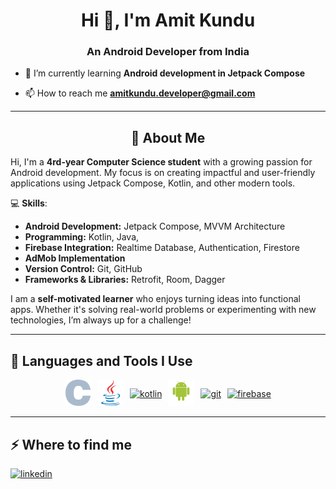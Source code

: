 <h1 align="center">Hi 👋, I'm Amit Kundu</h1>
<h3 align="center">An Android Developer from India</h3>

- 🌱 I’m currently learning **Android development in Jetpack Compose**

- 📫 How to reach me **amitkundu.developer@gmail.com**

---

<h2 align="center">🎯 About Me</h2>

Hi, I'm a **4rd-year Computer Science student** with a growing passion for Android development. My focus is on creating impactful and user-friendly applications using Jetpack Compose, Kotlin, and other modern tools.

💻 **Skills**:  
- **Android Development:** Jetpack Compose, MVVM Architecture  
- **Programming:** Kotlin, Java,
- **Firebase Integration:** Realtime Database, Authentication, Firestore  
- **AdMob Implementation**  
- **Version Control:** Git, GitHub  
- **Frameworks & Libraries:** Retrofit, Room, Dagger  

I am a **self-motivated learner** who enjoys turning ideas into functional apps. Whether it's solving real-world problems or experimenting with new technologies, I’m always up for a challenge!

---

<h2>🚀 Languages and Tools I Use</h2>
<div style="display: flex; justify-content: center; align-items: center; gap: 10px; flex-wrap: wrap;">
  <a target="_blank" href="https://github.com/Amit336400">
    <img src="https://raw.githubusercontent.com/devicons/devicon/master/icons/c/c-original.svg" alt="c" width="42" height="42" />
  </a>
  <a target="_blank" href="https://github.com/Amit336400">
    <img src="https://raw.githubusercontent.com/devicons/devicon/master/icons/java/java-original.svg" alt="java" width="42" height="42" />
  </a>
  <a target="_blank" href="https://github.com/Amit336400">
    <img src="https://www.vectorlogo.zone/logos/kotlinlang/kotlinlang-icon.svg" alt="kotlin" width="42" height="42" />
  </a>
  <a target="_blank" href="https://github.com/Amit336400">
    <img src="https://raw.githubusercontent.com/devicons/devicon/master/icons/android/android-original-wordmark.svg" alt="android" width="42" height="42" />
  </a>
  <a target="_blank" href="https://github.com/Amit336400">
    <img src="https://www.vectorlogo.zone/logos/git-scm/git-scm-icon.svg" alt="git" width="42" height="42" />
  </a>
  <a target="_blank" href="https://github.com/Amit336400">
    <img src="https://www.vectorlogo.zone/logos/firebase/firebase-icon.svg" alt="firebase" width="42" height="42" />
  </a>
</div>

---

<h2>⚡️ Where to find me</h2>
<p>
  <a target="_blank" href="http://www.linkedin.com/in/devamitk" style="display: inline-block;">
    <img src="https://img.shields.io/badge/LinkedIn-Profile-blue?style=for-the-badge&logo=linkedin&logoColor=white" alt="linkedin" />
  </a>
</p>
